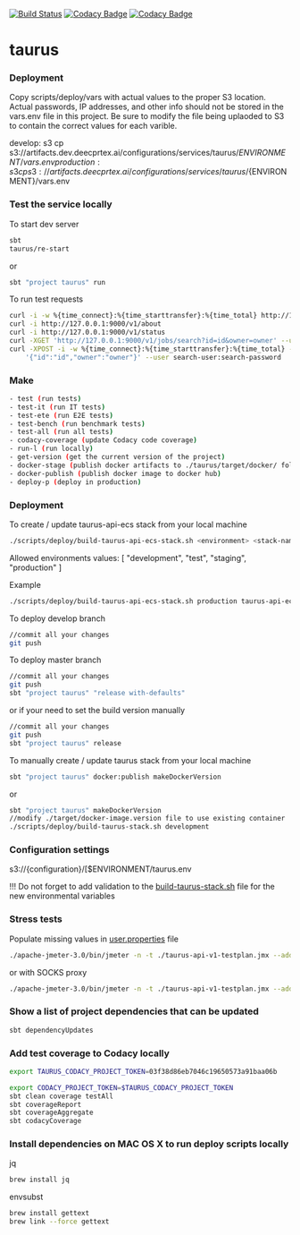 [![Build Status](https://travis-ci.com/deepcortex/taurus.svg?token=JJjmXqHcerjaWXbcYsZ9&branch=master)](https://travis-ci.com/deepcortex/taurus)
[![Codacy Badge](https://api.codacy.com/project/badge/Grade/920b584087574fcf942aeee49a79c64d)](https://www.codacy.com?utm_source=github.com&amp;utm_medium=referral&amp;utm_content=deepcortex/taurus&amp;utm_campaign=Badge_Grade)
[![Codacy Badge](https://api.codacy.com/project/badge/Coverage/920b584087574fcf942aeee49a79c64d)](https://www.codacy.com?utm_source=github.com&utm_medium=referral&utm_content=deepcortex/taurus&utm_campaign=Badge_Coverage)

# taurus

### Deployment

Copy scripts/deploy/vars with actual values to the proper S3 location.
Actual passwords, IP addresses, and other info should not be stored in the vars.env file in this project.
Be sure to modify the file being uplaoded to S3 to contain the correct values for each varible.

develop: s3 cp s3://artifacts.dev.deecprtex.ai/configurations/services/taurus/${ENVIRONMENT}/vars.env
production: s3 cp s3://artifacts.deecprtex.ai/configurations/services/taurus/${ENVIRONMENT}/vars.env


### Test the service locally

To start dev server

```sh
sbt
taurus/re-start
```
or
```sh
sbt "project taurus" run
```

To run test requests

```sh
curl -i -w %{time_connect}:%{time_starttransfer}:%{time_total} http://127.0.0.1:9000/v1/health
curl -i http://127.0.0.1:9000/v1/about
curl -i http://127.0.0.1:9000/v1/status
curl -XGET 'http://127.0.0.1:9000/v1/jobs/search?id=id&owner=owner' --user search-user:search-password
curl -XPOST -i -w %{time_connect}:%{time_starttransfer}:%{time_total} -H "Content-Type: application/json" http://127.0.0.1:9000/v1/jobs/search -d \
    '{"id":"id","owner":"owner"}' --user search-user:search-password
```

### Make
```sh
- test (run tests)
- test-it (run IT tests)
- test-ete (run E2E tests)
- test-bench (run benchmark tests)
- test-all (run all tests)
- codacy-coverage (update Codacy code coverage)
- run-l (run locally)
- get-version (get the current version of the project)
- docker-stage (publish docker artifacts to ./taurus/target/docker/ folder)
- docker-publish (publish docker image to docker hub)
- deploy-p (deploy in production)
```

### Deployment

To create / update taurus-api-ecs stack from your local machine

```sh
./scripts/deploy/build-taurus-api-ecs-stack.sh <environment> <stack-name>
```

Allowed environments values: [ "development", "test", "staging", "production" ]

Example

```sh
./scripts/deploy/build-taurus-api-ecs-stack.sh production taurus-api-ecs-prod-stack
```

To deploy develop branch

```sh
//commit all your changes
git push
```

To deploy master branch

```sh
//commit all your changes
git push
sbt "project taurus" "release with-defaults"
```

or if your need to set the build version manually
```sh
//commit all your changes
git push
sbt "project taurus" release
```

To manually create / update  taurus stack from your local machine

```sh
sbt "project taurus" docker:publish makeDockerVersion
```

or

```sh
sbt "project taurus" makeDockerVersion
//modify ./target/docker-image.version file to use existing container
./scripts/deploy/build-taurus-stack.sh development
```

### Configuration settings

s3://{configuration}/[$ENVIRONMENT/taurus.env

!!! Do not forget to add validation to
the [build-taurus-stack.sh](https://github.com/deepcortex/taurus/blob/master/scripts/deploy/build-taurus-stack.sh#L38-L52)
file for the new environmental variables

### Stress tests

Populate missing values in [user.properties](https://github.com/sentrana/taurus/blob/master/scripts/jmeter-test-plans/user.properties) file

```sh
./apache-jmeter-3.0/bin/jmeter -n -t ./taurus-api-v1-testplan.jmx --addprop ./user.properties
```

or with SOCKS proxy

```sh
./apache-jmeter-3.0/bin/jmeter -n -t ./taurus-api-v1-testplan.jmx --addprop ./user.properties -DsocksProxyHost=localhost -DsocksProxyPort=1234
```

### Show a list of project dependencies that can be updated

```sh
sbt dependencyUpdates
```

### Add test coverage to Codacy locally

```sh
export TAURUS_CODACY_PROJECT_TOKEN=03f38d86eb7046c19650573a91baa06b
```

```sh
export CODACY_PROJECT_TOKEN=$TAURUS_CODACY_PROJECT_TOKEN
sbt clean coverage testAll
sbt coverageReport
sbt coverageAggregate
sbt codacyCoverage
```

### Install dependencies on MAC OS X to run deploy scripts locally

jq
```sh
brew install jq
```

envsubst
```sh
brew install gettext
brew link --force gettext
```


